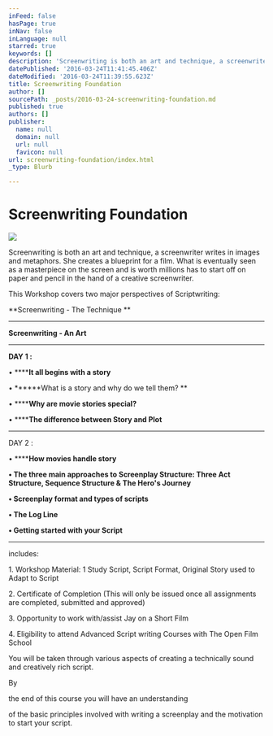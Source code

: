 ```yaml
---
inFeed: false
hasPage: true
inNav: false
inLanguage: null
starred: true
keywords: []
description: 'Screenwriting is both an art and technique, a screenwriter writes in images and metaphors. She creates a blueprint for a film. What is eventually seen as a masterpiece on the screen and is worth millions has to start off on paper and pencil in the hand of a creative screenwriter.'
datePublished: '2016-03-24T11:41:45.406Z'
dateModified: '2016-03-24T11:39:55.623Z'
title: Screenwriting Foundation
author: []
sourcePath: _posts/2016-03-24-screenwriting-foundation.md
published: true
authors: []
publisher:
  name: null
  domain: null
  url: null
  favicon: null
url: screenwriting-foundation/index.html
_type: Blurb

---
```

# Screenwriting Foundation
![](https://the-grid-user-content.s3-us-west-2.amazonaws.com/8a426473-4d8c-433b-bd1c-6e518f1e4240.jpg)

Screenwriting is both an art and technique, a screenwriter writes in images and metaphors. She creates a blueprint for a film. What is eventually seen as a masterpiece on the screen and is worth millions has to start off on paper and pencil in the hand of a creative screenwriter.

This Workshop covers two major perspectives of Scriptwriting: 

**Screenwriting - The Technique **

****

**Screenwriting - An Art**

****

**DAY 1 :**

• ******It all begins with a story**

• ******What is a story and why do we tell them?  **

• ******Why are movie stories special?**

• ******The difference between Story and Plot**

****

DAY 2 :

• ******How movies handle story**

**• The three main approaches to Screenplay Structure:  Three Act Structure, Sequence Structure & The Hero's Journey**

**• Screenplay format and types of scripts**

**• ​The Log Line**

**• Getting started with your Script**

********

includes: 

1\. Workshop Material: 1 Study Script, Script Format, Original Story used to Adapt to Script

2\. Certificate of Completion (This will only be issued once all assignments are completed, submitted and approved) 

3\. Opportunity to work with/assist Jay on a Short Film 

4\. Eligibility to attend Advanced Script writing Courses with The Open Film School

You will be taken through various aspects of creating a technically sound and creatively rich script.

By 

the end of this course you will have an understanding 

of the basic principles involved with writing a screenplay and the motivation to start your script.